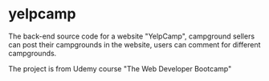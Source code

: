 # yelpcamp
The back-end source code for a website "YelpCamp", campground sellers can post their campgrounds in the website, users can comment for different campgrounds.


The project is from Udemy course "The Web Developer Bootcamp"

